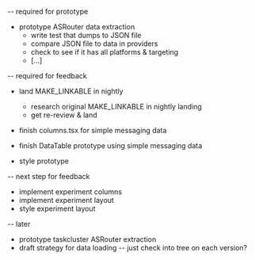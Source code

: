
-- required for prototype

* prototype ASRouter data extraction
  * write test that dumps to JSON file
  * compare JSON file to data in providers
  * check to see if it has all platforms & targeting
  * [...]

-- required for feedback

* land MAKE_LINKABLE in nightly
  * research original MAKE_LINKABLE in nightly landing
  * get re-review & land

* finish columns.tsx for simple messaging data
* finish DataTable prototype using simple messaging data
* style prototype

-- next step for feedback

* implement experiment columns
* implement experiment layout
* style experiment layout

-- later

* prototype taskcluster ASRouter extraction
* draft strategy for data loading -- just check into tree on each version?
